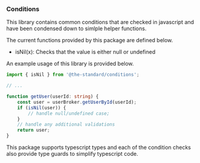 ### Conditions

This library contains common conditions that are checked in javascript and have been condensed down to simlple helper functions.

The current functions provided by this package are defined below.

-   isNil(x): Checks that the value is either null or undefined

An example usage of this library is provided below.

```typescript
import { isNil } from '@the-standard/conditions';

// ...

function getUser(userId: string) {
    const user = userBroker.getUserById(userId);
    if (isNil(user)) {
        // handle null/undefined case;
    }
    // handle any additional validations
    return user;
}
```

This package supports typescript types and each of the condition checks also provide type guards to simplify typescript code.
